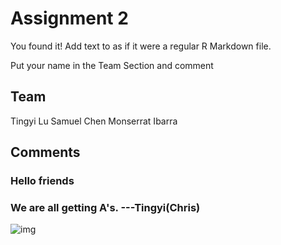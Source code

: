 # Assignment 2

You found it!  Add text to as if it were a regular R Markdown file.

Put your name in the Team Section and comment

## Team
Tingyi Lu
Samuel Chen
Monserrat Ibarra

## Comments
### Hello friends
### We are all getting A's. ---Tingyi(Chris)
![img](https://cdn.shopify.com/s/files/1/0241/0041/products/A_d009406d-92c5-41fd-8f63-7a693d0aab8c_large.jpg?v=1479422307)
